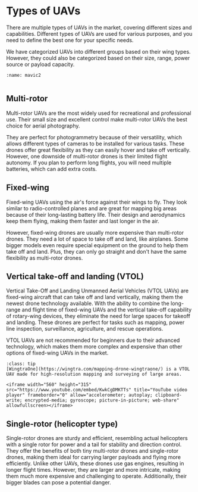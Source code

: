# Types of UAVs
There are multiple types of UAVs in the market, covering different sizes and capabilities. Different types of UAVs are used for various purposes, and you need to define the best one for your specific needs.

We have categorized UAVs into different groups based on their wing types. However, they could also be categorized based on their size, range, power source or payload capacity.

```{figure} assets/mavic2.jpg
:name: mavic2


```

## Multi-rotor
Multi-rotor UAVs are the most widely used for recreational and professional use. Their small size and excellent control make multi-rotor UAVs the best choice for aerial photography.

They are perfect for photogrammetry because of their versatility, which allows different types of cameras to be installed for various tasks. These drones offer great flexibility as they can easily hover and take off vertically. However, one downside of multi-rotor drones is their limited flight autonomy. If you plan to perform long flights, you will need multiple batteries, which can add extra costs.

## Fixed-wing
Fixed-wing UAVs using the air's force against their wings to fly. They look similar to radio-controlled planes and are great for mapping big areas because of their long-lasting battery life. Their design and aerodynamics keep them flying, making them faster and last longer in the air.

However, fixed-wing drones are usually more expensive than multi-rotor drones. They need a lot of space to take off and land, like airplanes. Some bigger models even require special equipment on the ground to help them take off and land. Plus, they can only go straight and don't have the same flexibility as multi-rotor drones.

## Vertical take-off and landing (VTOL)
Vertical Take-Off and Landing Unmanned Aerial Vehicles (VTOL UAVs) are fixed-wing aircraft that can take off and land vertically, making them the newest drone technology available. With the ability to combine the long-range and flight time of fixed-wing UAVs and the vertical take-off capability of rotary-wing devices, they eliminate the need for large spaces for takeoff and landing. These drones are perfect for tasks such as mapping, power line inspection, surveillance, agriculture, and rescue operations.

VTOL UAVs are not recommended for beginners due to their advanced technology, which makes them more complex and expensive than other options of fixed-wing UAVs in the market.

```{admonition} Wingtra
:class: tip
[WingtraOne](https://wingtra.com/mapping-drone-wingtraone/) is a VTOL UAV made for high-resolution mapping and surveying of large areas.

<iframe width="560" height="315" src="https://www.youtube.com/embed/KwkCgDMKTTs" title="YouTube video player" frameborder="0" allow="accelerometer; autoplay; clipboard-write; encrypted-media; gyroscope; picture-in-picture; web-share" allowfullscreen></iframe>
```

## Single-rotor (helicopter type)
Single-rotor drones are sturdy and efficient, resembling actual helicopters with a single rotor for power and a tail for stability and direction control. They offer the benefits of both tiny multi-rotor drones and single-rotor drones, making them ideal for carrying larger payloads and flying more efficiently. Unlike other UAVs, these drones use gas engines, resulting in longer flight times. However, they are larger and more intricate, making them much more expensive and challenging to operate. Additionally, their bigger blades can pose a potential danger.





